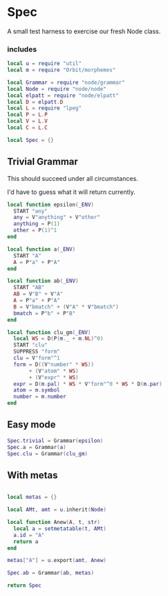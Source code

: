 # Spec


  A small test harness to exercise our fresh Node class.

### includes

```lua
local u = require "util"
local m = require "Orbit/morphemes"

local Grammar = require "node/grammar"
local Node = require "node/node"
local elpatt = require "node/elpatt"
local D = elpatt.D
local L = require "lpeg"
local P = L.P
local V = L.V
local C = L.C


```
```lua
local Spec = {}
```
## Trivial Grammar

This should succeed under all circumstances.


I'd have to guess what it will return currently. 

```lua
local function epsilon(_ENV)
  START "any"
  any = V"anything" + V"other"
  anything = P(1)
  other = P(1)^1
end 

local function a(_ENV)
  START "A"
  A = P"a" + P"A"
end

local function ab(_ENV)
  START "AB"
  AB = V"B" + V"A"  
  A = P"a" + P"A"
  B = V"bmatch" + (V"A" * V"bmatch")
  bmatch = P"b" + P"B"
end

local function clu_gm(_ENV)
  local WS = D(P(m._ + m.NL)^0)
  START "clu"
  SUPPRESS "form"
  clu = V"form"^1
  form = D((V"number" * WS))
       + (V"atom" * WS) 
       + (V"expr" * WS)
  expr = D(m.pal) * WS * V"form"^0 * WS * D(m.par)
  atom = m.symbol
  number = m.number
end
```
## Easy mode

```lua
Spec.trivial = Grammar(epsilon)
Spec.a = Grammar(a)
Spec.clu = Grammar(clu_gm)
```
## With metas

```lua

local metas = {}

local AMt, amt = u.inherit(Node)

local function Anew(A, t, str)
  local a = setmetatable(t, AMt)
  a.id = "A"  
  return a
end

metas["A"] = u.export(amt, Anew)
```
```lua
Spec.ab = Grammar(ab, metas)
```
```lua
return Spec
```
